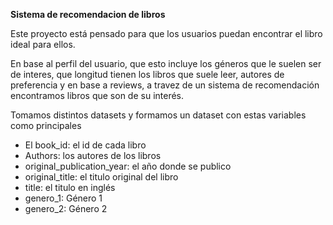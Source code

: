 **Sistema de recomendacion de libros**

Este proyecto está pensado para que los usuarios puedan encontrar el libro ideal para ellos. 

En base al perfil del usuario, que esto incluye los géneros que le suelen ser de interes, que longitud tienen los libros que suele leer, autores de preferencia y en base a reviews, a travez de un sistema de recomendación encontramos libros que son de su interés.

Tomamos distintos datasets y formamos un dataset con estas variables como principales
- El book_id: el id de cada libro 
- Authors: los autores de los libros
- original_publication_year: el año donde se publico
- original_title: el titulo original del libro 
- title: el titulo en inglés
- genero_1: Género 1
- genero_2: Género 2
